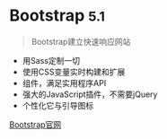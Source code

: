 # Bootstrap <small>5.1</small>

> Bootstrap建立快速响应网站

- 用Sass定制一切
- 使用CSS变量实时构建和扩展
- 组件，满足实用程序API
- 强大的JavaScript插件，不需要jQuery
- 个性化它与引导图标


[Bootstrap官网](https://getbootstrap.com/)


<!-- 背景图片 -->

<!-- ![](media/1.jpeg) -->

<!-- 背景色 -->

<!-- ![color](#f0f0f0) -->
